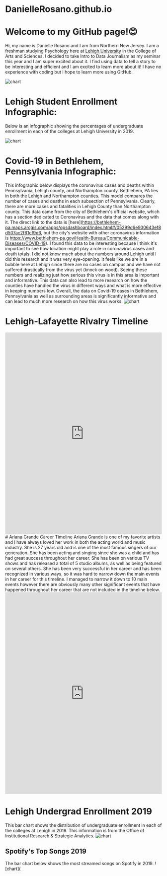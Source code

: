 # DanielleRosano.github.io

# Welcome to my GitHub page!😊
Hi, my name is Danielle Rosano and I am from Northern New Jersey. I am a freshman studying Psychology here at [Lehigh University](https://www1.lehigh.edu/) in the College of Arts and Sciences. I decided to take Intro to Data Journalism as my seminar this year and I am super excited about it. I find using data to tell a story to be interesting and efficient and I am excited to learn more about it! I have no experience with coding but I hope to learn more using GitHub. 

![chart](https://github.com/DanielleRosano/DanielleRosano.github.io/blob/master/Screen%20Shot%202020-09-17%20at%202.38.04%20PM.png?raw=true)

# Lehigh Student Enrollment Infographic:
Below is an infographic showing the percentages of undergraduate enrollment in each of the colleges at Lehigh University in 2019.

![chart](https://github.com/DanielleRosano/DanielleRosano.github.io/blob/master/canva.png?raw=true)

# Covid-19 in Bethlehem, Pennsylvania Infographic:

This infographic below displays the coronavirus cases and deaths within Pennsylvania, Lehigh county, and Northampton county. Bethlehem, PA lies in both the Lehigh and Northampton counties. This model compares the number of cases and deaths in each subsection of Pennsylvania. Clearly, there are more cases and fatalities in Lehigh County than Northampton county. This data came from the city of Bethlehem's official website, which has a section dedicated to Coronavirus and the data that comes along with it. The direct link to the data is [here](https://bethlehem-pa.maps.arcgis.com/apps/opsdashboard/index.html#/05299d6e930643ef8d507ac2f61cf9d6, but the city's website with other coronavirus information is https://www.bethlehem-pa.gov/Health-Bureau/Communicable-Diseases/COVID-19). I found this data to be interesting because I think it's important to see how location might play a role in coronavirus cases and death totals. I did not know much about the numbers around Lehigh until I did this research and it was very eye-opening. It feels like we are in a bubble here at Lehigh since there are no cases on campus and we have not suffered drastically from the virus yet (knock on wood). Seeing these numbers and realizing just how serious this virus is in this area is important and informative. This data can also lead to more research on how the counties have handled the virus in different ways and what is more effective in keeping numbers low. Overall, the data on Covid-19 cases in Bethlehem, Pennsylvania as well as surrounding areas is significantly informative and can lead to much more research on how this virus works.
![chart](https://github.com/DanielleRosano/DanielleRosano.github.io/blob/master/CoronavirusPA.png?raw=true)

# Lehigh-Lafayette Rivalry Timeline
<iframe src='https://cdn.knightlab.com/libs/timeline3/latest/embed/index.html?source=1tzIm19ZPFGeuNgMvH-zup0Yn6ZuDq6-vNQwF80rhlU8&font=Default&lang=en&initial_zoom=2&height=650' width='100%' height='650' webkitallowfullscreen mozallowfullscreen allowfullscreen frameborder='0'></iframe>
# Ariana Grande Career Timeline
Ariana Grande is one of my favorite artists and I have always loved her work in both the acting world and music industry. She is 27 years old and is one of the most famous singers of our generation. She has been acting and singing since she was a child and has had great success throughout her career. She has been on various TV shows and has released a total of 5 studio albums, as well as being featured on several others. She has been very successful in her career and has been recognized in various ways, so it was hard to narrow down the main events in her career for this timeline. I managed to narrow it down to 10 main events however there are obviously many other significant events that have happened throughout her career that are not included in the timeline below. 

<iframe src='https://cdn.knightlab.com/libs/timeline3/latest/embed/index.html?source=1GYG4NcN2Pqzeop_Cqu-a8Fkz2PYMwe8z8Ww8UVnYlDc&font=Default&lang=en&initial_zoom=2&height=650' width='100%' height='650' webkitallowfullscreen mozallowfullscreen allowfullscreen frameborder='0'></iframe>
                                
# Lehigh Undergrad Enrollment 2019
This bar chart shows the distribution of undergraduate enrollment in each of the colleges at Lehigh in 2019. This information is from the Office of Institutional Research & Strategic Analytics.
![chart](https://github.com/DanielleRosano/DanielleRosano.github.io/blob/master/EnrollmentChart.png?raw=true)

## Spotify's Top Songs 2019
The bar chart below shows the most streamed songs on Spotify in 2019.
![chart](
